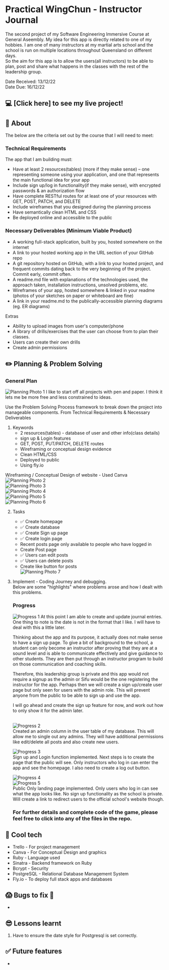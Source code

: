 # Practical WingChun - Instructor Journal
The second project of my Software Engineering Immersive Course at General Aseembly. My idea for this app is directly related to one of my hobbies. I am one of many instructors at my martial arts school and the school is run on multiple locations throughout Queensland on different days.<br/> 
So the aim for this app is to allow the users(all instructors) to be able to plan, post and share what happens in the classes with the rest of the leadership group. <br/> 

Date Received: 13/12/22<br/>
Date Due: 16/12/22

## :computer: [Click here] to see my live project!

## :page_facing_up: About
The below are the criteria set out by the course that I will need to meet:
### Technical Requirements
The app that I am building must:
- Have at least 2 resources(tables) (more if they make sense) – one representing someone using your application, and one that represents the main functional idea for your app
- Include sign up/log in functionality(if they make sense), with encrypted passwords & an authorization flow
- Have complete RESTful routes for at least one of your resources with GET, POST, PATCH, and DELETE
- Include wireframes that you designed during the planning process
- Have semantically clean HTML and CSS
- Be deployed online and accessible to the public


### Necessary Deliverables (Minimum Viable Product)
- A working full-stack application, built by you, hosted somewhere on the internet
- A link to your hosted working app in the URL section of your GitHub repo
- A git repository hosted on GitHub, with a link to your hosted project, and frequent commits dating back to the very beginning of the project. Commit early, commit often.
- A readme.md file with explanations of the technologies used, the approach taken, installation instructions, unsolved problems, etc.
- Wireframes of your app, hosted somewhere & linked in your readme (photos of your sketches on paper or whiteboard are fine)
- A link in your readme.md to the publically-accessible planning diagrams (eg. ER diagrams)


Extras
- Ability to upload images from user's computer/phone
- A library of drills/exercises that the user can choose from to plan their classes.
- Users can create their own drills
- Create admin permissions
 
## :pencil2: Planning & Problem Solving
### General Plan
![Planning Photo 1](./images/Planning_01.jpg)
I like to start off all projects with pen and paper. I think it lets me be more free and less constrained to ideas. 

Use the Problem Solving Process framework to break down the project into manageable components. From Technical Requirements & Necessary Deliverables
1.  Keywords 
    - 2 resources(tables) - database of user and other info(class details)
    - sign up & Login features
    - GET, POST, PUT/PATCH, DELETE routes
    - Wireframing or conceptual design evidence
    - Clean HTML/CSS
    - Deployed to public 
    - Using fly.io 

Wireframing / Conceptual Design of website - Used Canva<br/> 
![Planning Photo 2](./images/Planning_02.png)<br/> 
![Planning Photo 3](./images/Planning_03.png)<br/> 
![Planning Photo 4](./images/Planning_04.png)<br/> 
![Planning Photo 5](./images/Planning_05.png)<br/> 
![Planning Photo 6](./images/Planning_06.png)<br/> 

2.  Tasks <br/>
    - :white_check_mark: Create homepage
    - :white_check_mark: Create database
    - :white_check_mark: Create Sign up page
    - :white_check_mark: Create login page
    - Recent posts page only available to people who have logged in
    - Create Post page
    - :white_check_mark: Users can edit posts
    - :white_check_mark: Users can delete posts
    - Create like button for posts<br/>
    ![Planning Photo 7](./images/Planning_07.png)

3.  Implement - Coding Journey and debugging.<br/> 
    Below are some "highlights" where problems arose and how I dealt with this problems. <br/> 

    ### Progress
    ![Progress 1](./images/Progress_01.png)
    At this point I am able to create and update journal entries. One thing to note is the date is not in the format that I like. I will have to deal with this a little later. 


    Thinking about the app and its purpose, it actually does not make sense to have a sign up page. To give a bit of background to the school, a student can only become an instructor after proving that they are at a sound level and is able to communicate effectively and give guidance to other students. They are then put through an instructor program to build on those communication and coaching skills.

    Therefore, this leadership group is private and this app would not require a signup as the admin or Sifu would be the one registering the instructor for the app. Perhaps then we will create a sign up/create user page but only seen for users with the admin role. This will prevent anyone from the public to be able to sign up and use the app. 

    I will go ahead and create the sign up feature for now, and work out how to only show it for the admin later. <br/> 
    <br/> 

    ![Progress 2](./images/Progress_02.png)<br/> 
    Created an admin column in the user table of my database. This will allow me to single out any admins. They will have additional permissions like edit/delete all posts and also create new users. 
    <br/> 

    ![Progress 3](./images/Progress_03.png)<br/> 
    Sign up and Login function implemented. Next steps is to create the page that the public will see. Only instructors who log in can enter the app and see the homepage. 
    I also need to create a log out button. 
    <br/> 

    ![Progress 4](./images/Progress_04.png)<br/> 
    ![Progress 5](./images/Progress_05.png)<br/> 
    Public Only landing page implemented. Only users who log in can see what the app looks like. No sign up functionality as the school is private. Will create a link to redirect users to the official school's website though.
    <br/>  

    ### For further details and complete code of the game, please feel free to click into any of the files in the repo.  

## :rocket: Cool tech
- Trello - For project management
- Canva - For Conceptual Design and graphics
- Ruby - Language used
- Sinatra - Backend framework on Ruby
- Bcrypt - Security
- PostgreSQL - Relational Database Management System
- Fly.io - To deploy full stack apps and databases


## :scream: Bugs to fix :bug:
- 

## :sunglasses: Lessons learnt
1.  Have to ensure the date style for Postgresql is set correctly.

## :white_check_mark: Future features
- 


